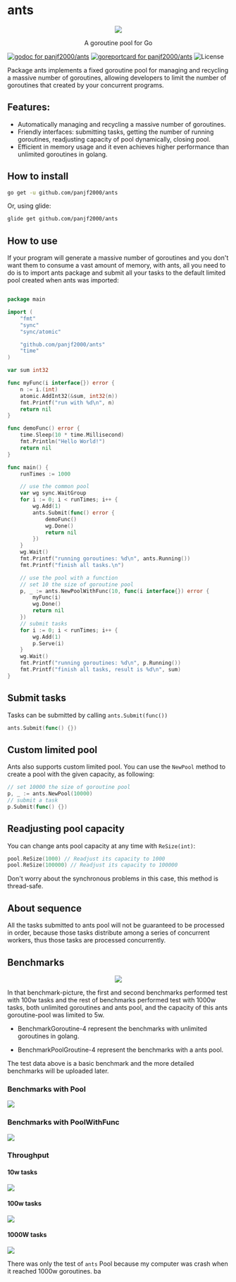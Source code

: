 # ants

<div align="center"><img src="https://github.com/panjf2000/ants/blob/master/ants_logo.png"/></div>

<p align="center">A goroutine pool for Go</p>



[![godoc for panjf2000/ants][1]][2]
[![goreportcard for panjf2000/ants][3]][4]
![License](https://img.shields.io/dub/l/vibe-d.svg)

Package ants implements a fixed goroutine pool for managing and recycling a massive number of goroutines, allowing developers to limit the number of goroutines that created by your concurrent programs.

## Features:

- Automatically managing and recycling a massive number of goroutines.
- Friendly interfaces: submitting tasks, getting the number of running goroutines, readjusting capacity of pool dynamically, closing pool.
- Efficient in memory usage and it even achieves higher performance than unlimited goroutines in golang.


## How to install

``` sh
go get -u github.com/panjf2000/ants
```

Or, using glide:

``` sh
glide get github.com/panjf2000/ants
```

## How to use
If your program will generate a massive number of goroutines and you don't want them to consume a vast amount of memory, with ants, all you need to do is to import ants package and submit all your tasks to the default limited pool created when ants was imported:

``` go

package main

import (
	"fmt"
	"sync"
	"sync/atomic"

	"github.com/panjf2000/ants"
	"time"
)

var sum int32

func myFunc(i interface{}) error {
	n := i.(int)
	atomic.AddInt32(&sum, int32(n))
	fmt.Printf("run with %d\n", n)
	return nil
}

func demoFunc() error {
	time.Sleep(10 * time.Millisecond)
	fmt.Println("Hello World!")
	return nil
}

func main() {
	runTimes := 1000

	// use the common pool
	var wg sync.WaitGroup
	for i := 0; i < runTimes; i++ {
		wg.Add(1)
		ants.Submit(func() error {
			demoFunc()
			wg.Done()
			return nil
		})
	}
	wg.Wait()
	fmt.Printf("running goroutines: %d\n", ants.Running())
	fmt.Printf("finish all tasks.\n")

	// use the pool with a function
	// set 10 the size of goroutine pool
	p, _ := ants.NewPoolWithFunc(10, func(i interface{}) error {
		myFunc(i)
		wg.Done()
		return nil
	})
	// submit tasks
	for i := 0; i < runTimes; i++ {
		wg.Add(1)
		p.Serve(i)
	}
	wg.Wait()
	fmt.Printf("running goroutines: %d\n", p.Running())
	fmt.Printf("finish all tasks, result is %d\n", sum)
}
```

## Submit tasks
Tasks can be submitted by calling `ants.Submit(func())`
```go
ants.Submit(func() {})
```

## Custom limited pool
Ants also supports custom limited pool. You can use the `NewPool` method to create a pool with the given capacity, as following:

``` go
// set 10000 the size of goroutine pool
p, _ := ants.NewPool(10000)
// submit a task
p.Submit(func() {})
```

## Readjusting pool capacity
You can change ants pool capacity at any time with `ReSize(int)`:

``` go
pool.ReSize(1000) // Readjust its capacity to 1000
pool.ReSize(100000) // Readjust its capacity to 100000
```

Don't worry about the synchronous problems in this case, this method is thread-safe.

## About sequence
All the tasks submitted to ants pool will not be guaranteed to be processed in order, because those tasks distribute among a series of concurrent workers, thus those tasks are processed concurrently.

## Benchmarks
<div align="center"><img src="https://github.com/panjf2000/ants/blob/master/ants_benchmarks.png"/></div>

 In that benchmark-picture, the first and second benchmarks performed test with 100w tasks and the rest of benchmarks performed test with 1000w tasks, both unlimited goroutines and ants pool, and the capacity of this ants goroutine-pool was limited to 5w.

- BenchmarkGoroutine-4 represent the benchmarks with unlimited goroutines in golang.

- BenchmarkPoolGroutine-4 represent the benchmarks with a ants pool.

The test data above is a basic benchmark and the more detailed benchmarks will be uploaded later.

### Benchmarks with Pool 

![](https://github.com/panjf2000/ants/blob/master/benchmark_pool.png)



### Benchmarks with PoolWithFunc

![](https://github.com/panjf2000/ants/blob/master/ants_bench_poolwithfunc.png)

### Throughput

#### 10w tasks

![](https://github.com/panjf2000/ants/blob/master/ants_bench_10w.png)

#### 100w tasks

![](https://github.com/panjf2000/ants/blob/master/ants_bench_100w.png)

#### 1000W tasks

![](https://github.com/panjf2000/ants/blob/master/ants_bench_1000w.png)

There was only the test of `ants` Pool because my computer was crash when it reached 1000w goroutines. ba

[1]: https://godoc.org/github.com/panjf2000/ants?status.svg
[2]: https://godoc.org/github.com/panjf2000/ants
[3]: https://goreportcard.com/badge/github.com/panjf2000/ants
[4]: https://goreportcard.com/report/github.com/panjf2000/ants
